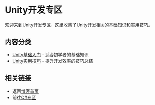 # Unity开发专区

欢迎来到Unity开发专区，这里收集了Unity开发相关的基础知识和实用技巧。

## 内容分类

- [Unity基础入门](basics.md) - 适合初学者的基础知识
- [Unity实用技巧](tips.md) - 提升开发效率的技巧总结

## 相关链接

- 返回[博客首页](../index.md)
- 前往[C#专区](../CSharp/index.md)
